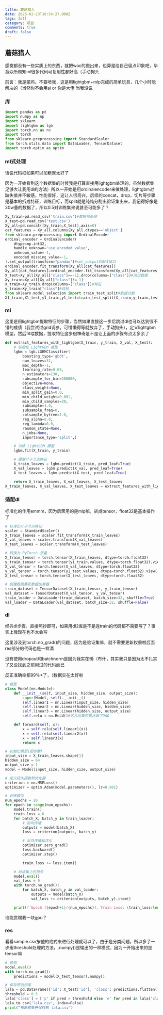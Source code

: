 ```yaml
---
title: 蘑菇猎人
date: 2025-02-23T10:54:27.000Z
tags: [dl]
category: 项目
comments: true
draft: false
---
```


## 蘑菇猎人

感觉都没有一些实质上的东西，就把woc的搬出来，也算是给自己留点印象吧，毕竟众所周知ml很多代码可复用性都好高（手动狗头

前言：我是菜鸡，不要喷我，这是用lightgbm+mlp完成的简单玩具，几个小时能解决的（当然你不会用ai or 你是大佬 当我没说

### 库

```python
import pandas as pd
import numpy as np
import sklearn
import lightgbm as lgb
import torch.nn as nn
import torch
from sklearn.preprocessing import StandardScaler
from torch.utils.data import DataLoader, TensorDataset
import torch.optim as optim
```

### ml式处理

话说代码框如果可以加粗就太好了

因为一开始看到这个数据集的时候我是打算直接用lightgbm处理的，虽然数据集足够大让我用dl的方法）所以一开始是用ordinalencoder来做处理，lightgbm对缺失值并不敏感，性能很好，这让人很高兴，后续的concat，drop，切片等步骤是基本的拆成特征，训练目标，而split就是纯纯分割出验证集出来，我记得好像是30w量的数据了，所以0.5对训练集来说甚至可能多了？

```python
Xy_train=pd.read_csv('train.csv')#数据预处理
X_test=pd.read_csv('test.csv')
Xy_all=pd.concat([Xy_train,X_test],axis=0)
cat_features = Xy_all.columns[Xy_all.dtypes=='object']
from sklearn.preprocessing import OrdinalEncoder
ordinal_encoder = OrdinalEncoder(
    dtype=np.int32,
    handle_unknown='use_encoded_value',
    unknown_value=-1,
    encoded_missing_value=-1,
).set_output(transform="pandas")#set_output的API接口
ordinal_encoder.fit_transform(Xy_all[cat_features])
Xy_all[cat_features]=ordinal_encoder.fit_transform(Xy_all[cat_features])
X_test=Xy_all[Xy_all["class"]==-1].drop(columns=["class"])#测试数据
Xy_train=Xy_all[Xy_all["class"]!=-1]
X_train=Xy_train.drop(columns=["class"])#特征
y_train=Xy_train["class"]#目标
from sklearn.model_selection import train_test_split#数据分割
X1_train,X1_test,y1_train,y1_test=train_test_split(X_train,y_train,test_size=0.5,random_state=42,stratify=y_train)#X1_train是训练数据，X1_test是验证数据，X_test是测试数据
```

### ml

这里是用lightgbm提取特征的步骤，当然如果直接这一步后跳过dl也可以达到很不错的成绩（我尝试过grid调参，可惜懒得等就放弃了，手动狗头），定义lightgbm模型，然后fit喂数据，提取特征这步很神奇是不是让上面的步骤有点太多余了

```python
def extract_features_with_lightgbm(X_train, y_train, X_val, X_test):
    # 初始化 LightGBM 模型
    lgbm = lgb.LGBMClassifier(
        boosting_type='gbdt',
        num_leaves=31,
        max_depth=-1,
        learning_rate=0.08,
        n_estimators=130,
        subsample_for_bin=200000,
        objective=None,
        class_weight=None,
        min_split_gain=0.0,
        min_child_weight=0.001,
        min_child_samples=20,
        subsample=1.0,
        subsample_freq=0,
        colsample_bytree=1.0,
        reg_alpha=0.0,
        reg_lambda=0.0,
        random_state=None,
        n_jobs=None,
        importance_type='split',)

    # 训练 LightGBM 模型
    lgbm.fit(X_train, y_train)

    # 提取叶子节点特征
    X_train_leaves = lgbm.predict(X_train, pred_leaf=True)
    X_val_leaves = lgbm.predict(X_val, pred_leaf=True)
    X_test_leaves = lgbm.predict(X_test, pred_leaf=True)

    return X_train_leaves, X_val_leaves, X_test_leaves
X_train_leaves, X_val_leaves, X_test_leaves = extract_features_with_lightgbm(X1_train, y1_train, X1_test, X_test)
```

### 适配dl

标准化的作用emmm，因为后面用的是mlp嘛，转成tensor，float32是基本操作了

```python
# 标准化叶子节点特征
scaler = StandardScaler()
X_train_leaves = scaler.fit_transform(X_train_leaves)
X_val_leaves = scaler.transform(X_val_leaves)
X_test_leaves = scaler.transform(X_test_leaves)

# 转换为 PyTorch 张量
X_train_tensor = torch.tensor(X_train_leaves, dtype=torch.float32)
y_train_tensor = torch.tensor(y1_train.values, dtype=torch.float32).view(-1, 1)
X_val_tensor = torch.tensor(X_val_leaves, dtype=torch.float32)
y_val_tensor = torch.tensor(y1_test.values, dtype=torch.float32).view(-1, 1)
X_test_tensor = torch.tensor(X_test_leaves, dtype=torch.float32)

# 创建数据集和数据加载器
train_dataset = TensorDataset(X_train_tensor, y_train_tensor)
val_dataset = TensorDataset(X_val_tensor, y_val_tensor)
train_loader = DataLoader(train_dataset, batch_size=32, shuffle=True)
val_loader = DataLoader(val_dataset, batch_size=32, shuffle=False)
```

### dl

经典dl步骤，直接照抄即可，如果用dl2库是不是连train的代码都不需要写了？事实上我现在也不太会写

这里涉及到torch.no_grad()的问题，因为是验证集嘛，就不需要更新权重啦后面res部分的代码也是一样滴

没有使用dropout和batchnorm是因为我实在懒（布什，其实我只是因为太不扎实了又没找到之前用过的代码而已

反正准确率都99%+了，（数据实在太好啦

```python
# 模型
class Model(nn.Module):
    def __init__(self, input_size, hidden_size, output_size):
        super(Model, self).__init__()
        self.linear1 = nn.Linear(input_size, hidden_size)
        self.linear2 = nn.Linear(hidden_size, hidden_size)
        self.linear3 = nn.Linear(hidden_size, output_size)
        self.relu = nn.ReLU()#这几层真的是水爆了QAQ

    def forward(self, x):
        x = self.relu(self.linear1(x))
        x = self.relu(self.linear2(x))
        x = self.linear3(x)
        return x

# 初始化模型(超参数)
input_size = X_train_leaves.shape[1]
hidden_size = 64
output_size = 1
model = Model(input_size, hidden_size, output_size)

# 定义损失函数和优化器
criterion = nn.MSELoss()
optimizer = optim.Adam(model.parameters(), lr=0.001)

# 训练模型
num_epochs = 20
for epoch in range(num_epochs):
    model.train()
    train_loss = 0
    for batch_X, batch_y in train_loader:
        # 前向传播
        outputs = model(batch_X)
        loss = criterion(outputs, batch_y)

        # 反向传播和优化
        optimizer.zero_grad()
        loss.backward()
        optimizer.step()

        train_loss += loss.item()

    # 验证集上的损失
    model.eval()
    val_loss = 0
    with torch.no_grad():
        for batch_X, batch_y in val_loader:
            outputs = model(batch_X)
            val_loss += criterion(outputs, batch_y).item()

    print(f'Epoch [{epoch+1}/{num_epochs}], Train Loss: {train_loss/len(train_loader):.4f}, Val Loss: {val_loss/len(val_loader):.4f}')
```

谁能赏赐我一块gpu？

### res

看看sample.csv按他的格式来进行处理就可以了，由于是分类问题，所以多了一步用threshold处理的方法，.numpy()是输出的一种模式，因为一开始出来的是tensor嘛

```python
# 预测
model.eval()
with torch.no_grad():
    predictions = model(X_test_tensor).numpy()

# 保存预测结果
lala = pd.DataFrame({'id': X_test['id'], 'class': predictions.flatten()})
threshold = 0.5
lala['class'] = ['p' if pred > threshold else 'e' for pred in lala['class']]
lala.to_csv('lala.csv', index=False)
print("预测结果已保存到 lala.csv")
```
